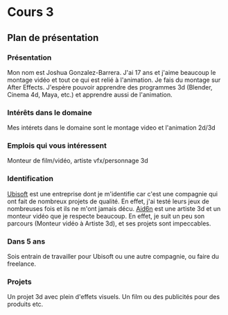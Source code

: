 # Cours 3
## Plan de présentation

### Présentation
Mon nom est Joshua Gonzalez-Barrera. J'ai 17 ans et j'aime beaucoup le montage vidéo et tout ce qui est relié à l'animation. Je fais du montage sur After Effects. J'espère pouvoir apprendre des programmes 3d (Blender, Cinema 4d, Maya, etc.) et apprendre aussi de l'animation.

### Intérêts dans le domaine
Mes intérets dans le domaine sont le montage video et l'animation 2d/3d 

### Emplois qui vous intéressent
Monteur de film/vidéo, artiste vfx/personnage 3d

### Identification
[Ubisoft](https://www.ubisoft.com/fr-ca) est une entreprise dont je m'identifie car c'est une compagnie qui ont fait de nombreux projets de qualité. En effet, j'ai testé leurs jeux de nombreuses fois et ils ne m'ont jamais décu. [Aid6n](https://www.youtube.com/c/aid6n/videos) est une artiste 3d et un monteur vidéo que je respecte beaucoup. En effet, je suit un peu son parcours (Monteur vidéo à Artiste 3d), et ses projets sont impeccables.

### Dans 5 ans
Sois entrain de travailler pour Ubisoft ou une autre compagnie, ou faire du freelance.

### Projets
Un projet 3d avec plein d'effets visuels. Un film ou des publicités pour des produits etc. 
